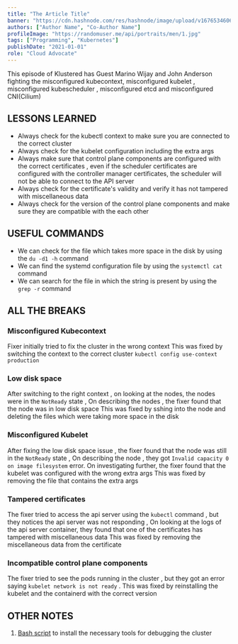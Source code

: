```yaml
---
title: "The Article Title"
banner: "https://cdn.hashnode.com/res/hashnode/image/upload/v1676534606406/53718f44-a049-4569-83a5-d8b72c00a530.jpeg?w=1600&h=840&fit=crop&crop=entropy&auto=compress,format&format=webp"
authors: ["Author Name", "Co-Author Name"]
profileImage: "https://randomuser.me/api/portraits/men/1.jpg"
tags: ["Programming", "Kubernetes"]
publishDate: "2021-01-01"
role: "Cloud Advocate"
---
```


This episode of Klustered has Guest Marino Wijay and John Anderson fighting the misconfigured kubecontext, misconfigured kubelet , misconfigured kubescheduler , misconfigured etcd and misconfigured CNI(Cilium)

## LESSONS LEARNED

- Always check for the kubectl context to make sure you are connected to the correct cluster
- Always check for the kubelet configuration including the extra args
- Always make sure that control plane components are configured with the correct certificates , even if the scheduler certificates are configured with the controller manager certificates, the scheduler will not be able to connect to the API server
- Always check for the certificate's validity and verify it has not tampered with miscellaneous data
- Always check for the version of the control plane components and make sure they are compatible with the each other

## USEFUL COMMANDS

- We can check for the file which takes more space in the disk by using the `du -d1 -h` command
- We can find the systemd configuration file by using the `systemctl cat` command
- We can search for the file in which the string is present by using the `grep -r` command

## ALL THE BREAKS

### Misconfigured Kubecontext

Fixer initially tried to fix the cluster in the wrong context
This was fixed by switching the context to the correct cluster `kubectl config use-context production`

### Low disk space

After switching to the right context , on looking at the nodes, the nodes were in the `NotReady` state , On describing the nodes , the fixer found that the node was in low disk space
This was fixed by sshing into the node and deleting the files which were taking more space in the disk

### Misconfigured Kubelet

After fixing the low disk space issue , the fixer found that the node was still in the `NotReady` state , On describing the node , they got `Invalid capacity 0 on image filesystem` error.
On investigating further, the fixer found that the kubelet was configured with the wrong extra args
This was fixed by removing the file that contains the extra args

### Tampered certificates

The fixer tried to access the api server using the `kubectl` command , but they notices the api server was not responding , On looking at the logs of the api server container, they found that one of the certificates has tampered with miscellaneous data
This was fixed by removing the miscellaneous data from the certificate

### Incompatible control plane components

The fixer tried to see the pods running in the cluster , but they got an error saying `kubelet network is not ready` .
This was fixed by reinstalling the kubelet and the containerd with the correct version

## OTHER NOTES

1. [Bash script](https://gist.githubusercontent.com/sontek/5b31111d56d30a48dca764fe72fd9b01/raw/e8c51a1e50a5d039b9270e7930c69913c5b87aac/klustered.sh) to install the necessary tools for debugging the cluster
